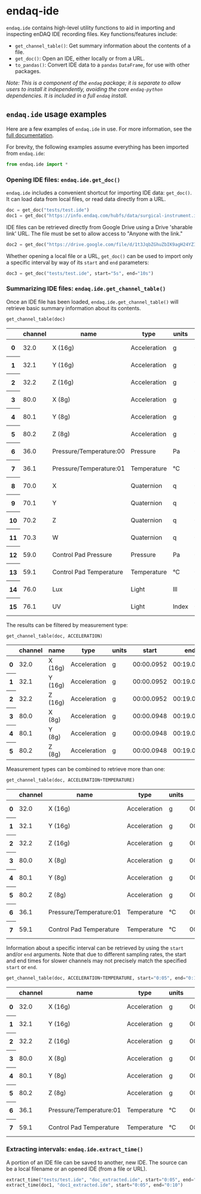 # endaq-ide

`endaq.ide` contains high-level utility functions to aid in importing and inspecting enDAQ IDE recording files. Key functions/features include:

* `get_channel_table()`: Get summary information about the contents of a file.
* `get_doc()`: Open an IDE, either locally or from a URL.
* `to_pandas()`: Convert IDE data to a `pandas` `DataFrame`, for use with other packages.

*Note: This is a component of the `endaq` package; it is separate to allow users to install it independently, avoiding the core `endaq-python` dependencies. It is included in a full `endaq` install.*

## `endaq.ide` usage examples
Here are a few examples of `endaq.ide` in use. For more information, see the [full documentation]().

For brevity, the following examples assume everything has been imported from `endaq.ide`:
```python
from endaq.ide import *
```

### Opening IDE files: `endaq.ide.get_doc()`
`endaq.ide` includes a convenient shortcut for importing IDE data: `get_doc()`. It can load data from local files, or read data directly from a URL.


```python
doc = get_doc("tests/test.ide")
doc1 = get_doc("https://info.endaq.com/hubfs/data/surgical-instrument.ide")
```

IDE files can be retrieved directly from Google Drive using a Drive 'sharable link' URL. The file must be set to allow access to "Anyone with the link."


```python
doc2 = get_doc("https://drive.google.com/file/d/1t3JqbZGhuZbIK9agH24YZIdVE26-NOF5/view?usp=sharing")
```

Whether opening a local file or a URL, `get_doc()` can be used to import only a specific interval by way of its `start` and `end` parameters:


```python
doc3 = get_doc("tests/test.ide", start="5s", end="10s")
```

### Summarizing IDE files: `endaq.ide.get_channel_table()`
Once an IDE file has been loaded, `endaq.ide.get_channel_table()` will retrieve basic summary information about its contents.


```python
get_channel_table(doc)
```

<table id="T_d2cbb_">
  <thead>
    <tr>
      <th class="blank level0" >&nbsp;</th>
      <th class="col_heading level0 col0" >channel</th>
      <th class="col_heading level0 col1" >name</th>
      <th class="col_heading level0 col2" >type</th>
      <th class="col_heading level0 col3" >units</th>
      <th class="col_heading level0 col4" >start</th>
      <th class="col_heading level0 col5" >end</th>
      <th class="col_heading level0 col6" >duration</th>
      <th class="col_heading level0 col7" >samples</th>
      <th class="col_heading level0 col8" >rate</th>
    </tr>
  </thead>
  <tbody>
    <tr>
      <th id="T_d2cbb_level0_row0" class="row_heading level0 row0" >0</th>
      <td id="T_d2cbb_row0_col0" class="data row0 col0" >32.0</td>
      <td id="T_d2cbb_row0_col1" class="data row0 col1" >X (16g)</td>
      <td id="T_d2cbb_row0_col2" class="data row0 col2" >Acceleration</td>
      <td id="T_d2cbb_row0_col3" class="data row0 col3" >g</td>
      <td id="T_d2cbb_row0_col4" class="data row0 col4" >00:00.0952</td>
      <td id="T_d2cbb_row0_col5" class="data row0 col5" >00:19.0012</td>
      <td id="T_d2cbb_row0_col6" class="data row0 col6" >00:18.0059</td>
      <td id="T_d2cbb_row0_col7" class="data row0 col7" >7113</td>
      <td id="T_d2cbb_row0_col8" class="data row0 col8" >393.86 Hz</td>
    </tr>
    <tr>
      <th id="T_d2cbb_level0_row1" class="row_heading level0 row1" >1</th>
      <td id="T_d2cbb_row1_col0" class="data row1 col0" >32.1</td>
      <td id="T_d2cbb_row1_col1" class="data row1 col1" >Y (16g)</td>
      <td id="T_d2cbb_row1_col2" class="data row1 col2" >Acceleration</td>
      <td id="T_d2cbb_row1_col3" class="data row1 col3" >g</td>
      <td id="T_d2cbb_row1_col4" class="data row1 col4" >00:00.0952</td>
      <td id="T_d2cbb_row1_col5" class="data row1 col5" >00:19.0012</td>
      <td id="T_d2cbb_row1_col6" class="data row1 col6" >00:18.0059</td>
      <td id="T_d2cbb_row1_col7" class="data row1 col7" >7113</td>
      <td id="T_d2cbb_row1_col8" class="data row1 col8" >393.86 Hz</td>
    </tr>
    <tr>
      <th id="T_d2cbb_level0_row2" class="row_heading level0 row2" >2</th>
      <td id="T_d2cbb_row2_col0" class="data row2 col0" >32.2</td>
      <td id="T_d2cbb_row2_col1" class="data row2 col1" >Z (16g)</td>
      <td id="T_d2cbb_row2_col2" class="data row2 col2" >Acceleration</td>
      <td id="T_d2cbb_row2_col3" class="data row2 col3" >g</td>
      <td id="T_d2cbb_row2_col4" class="data row2 col4" >00:00.0952</td>
      <td id="T_d2cbb_row2_col5" class="data row2 col5" >00:19.0012</td>
      <td id="T_d2cbb_row2_col6" class="data row2 col6" >00:18.0059</td>
      <td id="T_d2cbb_row2_col7" class="data row2 col7" >7113</td>
      <td id="T_d2cbb_row2_col8" class="data row2 col8" >393.86 Hz</td>
    </tr>
    <tr>
      <th id="T_d2cbb_level0_row3" class="row_heading level0 row3" >3</th>
      <td id="T_d2cbb_row3_col0" class="data row3 col0" >80.0</td>
      <td id="T_d2cbb_row3_col1" class="data row3 col1" >X (8g)</td>
      <td id="T_d2cbb_row3_col2" class="data row3 col2" >Acceleration</td>
      <td id="T_d2cbb_row3_col3" class="data row3 col3" >g</td>
      <td id="T_d2cbb_row3_col4" class="data row3 col4" >00:00.0948</td>
      <td id="T_d2cbb_row3_col5" class="data row3 col5" >00:19.0013</td>
      <td id="T_d2cbb_row3_col6" class="data row3 col6" >00:18.0064</td>
      <td id="T_d2cbb_row3_col7" class="data row3 col7" >9070</td>
      <td id="T_d2cbb_row3_col8" class="data row3 col8" >502.09 Hz</td>
    </tr>
    <tr>
      <th id="T_d2cbb_level0_row4" class="row_heading level0 row4" >4</th>
      <td id="T_d2cbb_row4_col0" class="data row4 col0" >80.1</td>
      <td id="T_d2cbb_row4_col1" class="data row4 col1" >Y (8g)</td>
      <td id="T_d2cbb_row4_col2" class="data row4 col2" >Acceleration</td>
      <td id="T_d2cbb_row4_col3" class="data row4 col3" >g</td>
      <td id="T_d2cbb_row4_col4" class="data row4 col4" >00:00.0948</td>
      <td id="T_d2cbb_row4_col5" class="data row4 col5" >00:19.0013</td>
      <td id="T_d2cbb_row4_col6" class="data row4 col6" >00:18.0064</td>
      <td id="T_d2cbb_row4_col7" class="data row4 col7" >9070</td>
      <td id="T_d2cbb_row4_col8" class="data row4 col8" >502.09 Hz</td>
    </tr>
    <tr>
      <th id="T_d2cbb_level0_row5" class="row_heading level0 row5" >5</th>
      <td id="T_d2cbb_row5_col0" class="data row5 col0" >80.2</td>
      <td id="T_d2cbb_row5_col1" class="data row5 col1" >Z (8g)</td>
      <td id="T_d2cbb_row5_col2" class="data row5 col2" >Acceleration</td>
      <td id="T_d2cbb_row5_col3" class="data row5 col3" >g</td>
      <td id="T_d2cbb_row5_col4" class="data row5 col4" >00:00.0948</td>
      <td id="T_d2cbb_row5_col5" class="data row5 col5" >00:19.0013</td>
      <td id="T_d2cbb_row5_col6" class="data row5 col6" >00:18.0064</td>
      <td id="T_d2cbb_row5_col7" class="data row5 col7" >9070</td>
      <td id="T_d2cbb_row5_col8" class="data row5 col8" >502.09 Hz</td>
    </tr>
    <tr>
      <th id="T_d2cbb_level0_row6" class="row_heading level0 row6" >6</th>
      <td id="T_d2cbb_row6_col0" class="data row6 col0" >36.0</td>
      <td id="T_d2cbb_row6_col1" class="data row6 col1" >Pressure/Temperature:00</td>
      <td id="T_d2cbb_row6_col2" class="data row6 col2" >Pressure</td>
      <td id="T_d2cbb_row6_col3" class="data row6 col3" >Pa</td>
      <td id="T_d2cbb_row6_col4" class="data row6 col4" >00:00.0945</td>
      <td id="T_d2cbb_row6_col5" class="data row6 col5" >00:19.0175</td>
      <td id="T_d2cbb_row6_col6" class="data row6 col6" >00:18.0230</td>
      <td id="T_d2cbb_row6_col7" class="data row6 col7" >20</td>
      <td id="T_d2cbb_row6_col8" class="data row6 col8" >1.10 Hz</td>
    </tr>
    <tr>
      <th id="T_d2cbb_level0_row7" class="row_heading level0 row7" >7</th>
      <td id="T_d2cbb_row7_col0" class="data row7 col0" >36.1</td>
      <td id="T_d2cbb_row7_col1" class="data row7 col1" >Pressure/Temperature:01</td>
      <td id="T_d2cbb_row7_col2" class="data row7 col2" >Temperature</td>
      <td id="T_d2cbb_row7_col3" class="data row7 col3" >°C</td>
      <td id="T_d2cbb_row7_col4" class="data row7 col4" >00:00.0945</td>
      <td id="T_d2cbb_row7_col5" class="data row7 col5" >00:19.0175</td>
      <td id="T_d2cbb_row7_col6" class="data row7 col6" >00:18.0230</td>
      <td id="T_d2cbb_row7_col7" class="data row7 col7" >20</td>
      <td id="T_d2cbb_row7_col8" class="data row7 col8" >1.10 Hz</td>
    </tr>
    <tr>
      <th id="T_d2cbb_level0_row8" class="row_heading level0 row8" >8</th>
      <td id="T_d2cbb_row8_col0" class="data row8 col0" >70.0</td>
      <td id="T_d2cbb_row8_col1" class="data row8 col1" >X</td>
      <td id="T_d2cbb_row8_col2" class="data row8 col2" >Quaternion</td>
      <td id="T_d2cbb_row8_col3" class="data row8 col3" >q</td>
      <td id="T_d2cbb_row8_col4" class="data row8 col4" >00:01.0132</td>
      <td id="T_d2cbb_row8_col5" class="data row8 col5" >00:18.0954</td>
      <td id="T_d2cbb_row8_col6" class="data row8 col6" >00:17.0821</td>
      <td id="T_d2cbb_row8_col7" class="data row8 col7" >1755</td>
      <td id="T_d2cbb_row8_col8" class="data row8 col8" >98.47 Hz</td>
    </tr>
    <tr>
      <th id="T_d2cbb_level0_row9" class="row_heading level0 row9" >9</th>
      <td id="T_d2cbb_row9_col0" class="data row9 col0" >70.1</td>
      <td id="T_d2cbb_row9_col1" class="data row9 col1" >Y</td>
      <td id="T_d2cbb_row9_col2" class="data row9 col2" >Quaternion</td>
      <td id="T_d2cbb_row9_col3" class="data row9 col3" >q</td>
      <td id="T_d2cbb_row9_col4" class="data row9 col4" >00:01.0132</td>
      <td id="T_d2cbb_row9_col5" class="data row9 col5" >00:18.0954</td>
      <td id="T_d2cbb_row9_col6" class="data row9 col6" >00:17.0821</td>
      <td id="T_d2cbb_row9_col7" class="data row9 col7" >1755</td>
      <td id="T_d2cbb_row9_col8" class="data row9 col8" >98.47 Hz</td>
    </tr>
    <tr>
      <th id="T_d2cbb_level0_row10" class="row_heading level0 row10" >10</th>
      <td id="T_d2cbb_row10_col0" class="data row10 col0" >70.2</td>
      <td id="T_d2cbb_row10_col1" class="data row10 col1" >Z</td>
      <td id="T_d2cbb_row10_col2" class="data row10 col2" >Quaternion</td>
      <td id="T_d2cbb_row10_col3" class="data row10 col3" >q</td>
      <td id="T_d2cbb_row10_col4" class="data row10 col4" >00:01.0132</td>
      <td id="T_d2cbb_row10_col5" class="data row10 col5" >00:18.0954</td>
      <td id="T_d2cbb_row10_col6" class="data row10 col6" >00:17.0821</td>
      <td id="T_d2cbb_row10_col7" class="data row10 col7" >1755</td>
      <td id="T_d2cbb_row10_col8" class="data row10 col8" >98.47 Hz</td>
    </tr>
    <tr>
      <th id="T_d2cbb_level0_row11" class="row_heading level0 row11" >11</th>
      <td id="T_d2cbb_row11_col0" class="data row11 col0" >70.3</td>
      <td id="T_d2cbb_row11_col1" class="data row11 col1" >W</td>
      <td id="T_d2cbb_row11_col2" class="data row11 col2" >Quaternion</td>
      <td id="T_d2cbb_row11_col3" class="data row11 col3" >q</td>
      <td id="T_d2cbb_row11_col4" class="data row11 col4" >00:01.0132</td>
      <td id="T_d2cbb_row11_col5" class="data row11 col5" >00:18.0954</td>
      <td id="T_d2cbb_row11_col6" class="data row11 col6" >00:17.0821</td>
      <td id="T_d2cbb_row11_col7" class="data row11 col7" >1755</td>
      <td id="T_d2cbb_row11_col8" class="data row11 col8" >98.47 Hz</td>
    </tr>
    <tr>
      <th id="T_d2cbb_level0_row12" class="row_heading level0 row12" >12</th>
      <td id="T_d2cbb_row12_col0" class="data row12 col0" >59.0</td>
      <td id="T_d2cbb_row12_col1" class="data row12 col1" >Control Pad Pressure</td>
      <td id="T_d2cbb_row12_col2" class="data row12 col2" >Pressure</td>
      <td id="T_d2cbb_row12_col3" class="data row12 col3" >Pa</td>
      <td id="T_d2cbb_row12_col4" class="data row12 col4" >00:00.0979</td>
      <td id="T_d2cbb_row12_col5" class="data row12 col5" >00:18.0910</td>
      <td id="T_d2cbb_row12_col6" class="data row12 col6" >00:17.0931</td>
      <td id="T_d2cbb_row12_col7" class="data row12 col7" >180</td>
      <td id="T_d2cbb_row12_col8" class="data row12 col8" >10.04 Hz</td>
    </tr>
    <tr>
      <th id="T_d2cbb_level0_row13" class="row_heading level0 row13" >13</th>
      <td id="T_d2cbb_row13_col0" class="data row13 col0" >59.1</td>
      <td id="T_d2cbb_row13_col1" class="data row13 col1" >Control Pad Temperature</td>
      <td id="T_d2cbb_row13_col2" class="data row13 col2" >Temperature</td>
      <td id="T_d2cbb_row13_col3" class="data row13 col3" >°C</td>
      <td id="T_d2cbb_row13_col4" class="data row13 col4" >00:00.0979</td>
      <td id="T_d2cbb_row13_col5" class="data row13 col5" >00:18.0910</td>
      <td id="T_d2cbb_row13_col6" class="data row13 col6" >00:17.0931</td>
      <td id="T_d2cbb_row13_col7" class="data row13 col7" >180</td>
      <td id="T_d2cbb_row13_col8" class="data row13 col8" >10.04 Hz</td>
    </tr>
    <tr>
      <th id="T_d2cbb_level0_row14" class="row_heading level0 row14" >14</th>
      <td id="T_d2cbb_row14_col0" class="data row14 col0" >76.0</td>
      <td id="T_d2cbb_row14_col1" class="data row14 col1" >Lux</td>
      <td id="T_d2cbb_row14_col2" class="data row14 col2" >Light</td>
      <td id="T_d2cbb_row14_col3" class="data row14 col3" >Ill</td>
      <td id="T_d2cbb_row14_col4" class="data row14 col4" >00:00.0000</td>
      <td id="T_d2cbb_row14_col5" class="data row14 col5" >00:18.0737</td>
      <td id="T_d2cbb_row14_col6" class="data row14 col6" >00:18.0737</td>
      <td id="T_d2cbb_row14_col7" class="data row14 col7" >71</td>
      <td id="T_d2cbb_row14_col8" class="data row14 col8" >3.79 Hz</td>
    </tr>
    <tr>
      <th id="T_d2cbb_level0_row15" class="row_heading level0 row15" >15</th>
      <td id="T_d2cbb_row15_col0" class="data row15 col0" >76.1</td>
      <td id="T_d2cbb_row15_col1" class="data row15 col1" >UV</td>
      <td id="T_d2cbb_row15_col2" class="data row15 col2" >Light</td>
      <td id="T_d2cbb_row15_col3" class="data row15 col3" >Index</td>
      <td id="T_d2cbb_row15_col4" class="data row15 col4" >00:00.0000</td>
      <td id="T_d2cbb_row15_col5" class="data row15 col5" >00:18.0737</td>
      <td id="T_d2cbb_row15_col6" class="data row15 col6" >00:18.0737</td>
      <td id="T_d2cbb_row15_col7" class="data row15 col7" >71</td>
      <td id="T_d2cbb_row15_col8" class="data row15 col8" >3.79 Hz</td>
    </tr>
  </tbody>
</table>




The results can be filtered by measurement type:


```python
get_channel_table(doc, ACCELERATION)
```



<table id="T_9f9cf_">
  <thead>
    <tr>
      <th class="blank level0" >&nbsp;</th>
      <th class="col_heading level0 col0" >channel</th>
      <th class="col_heading level0 col1" >name</th>
      <th class="col_heading level0 col2" >type</th>
      <th class="col_heading level0 col3" >units</th>
      <th class="col_heading level0 col4" >start</th>
      <th class="col_heading level0 col5" >end</th>
      <th class="col_heading level0 col6" >duration</th>
      <th class="col_heading level0 col7" >samples</th>
      <th class="col_heading level0 col8" >rate</th>
    </tr>
  </thead>
  <tbody>
    <tr>
      <th id="T_9f9cf_level0_row0" class="row_heading level0 row0" >0</th>
      <td id="T_9f9cf_row0_col0" class="data row0 col0" >32.0</td>
      <td id="T_9f9cf_row0_col1" class="data row0 col1" >X (16g)</td>
      <td id="T_9f9cf_row0_col2" class="data row0 col2" >Acceleration</td>
      <td id="T_9f9cf_row0_col3" class="data row0 col3" >g</td>
      <td id="T_9f9cf_row0_col4" class="data row0 col4" >00:00.0952</td>
      <td id="T_9f9cf_row0_col5" class="data row0 col5" >00:19.0012</td>
      <td id="T_9f9cf_row0_col6" class="data row0 col6" >00:18.0059</td>
      <td id="T_9f9cf_row0_col7" class="data row0 col7" >7113</td>
      <td id="T_9f9cf_row0_col8" class="data row0 col8" >393.86 Hz</td>
    </tr>
    <tr>
      <th id="T_9f9cf_level0_row1" class="row_heading level0 row1" >1</th>
      <td id="T_9f9cf_row1_col0" class="data row1 col0" >32.1</td>
      <td id="T_9f9cf_row1_col1" class="data row1 col1" >Y (16g)</td>
      <td id="T_9f9cf_row1_col2" class="data row1 col2" >Acceleration</td>
      <td id="T_9f9cf_row1_col3" class="data row1 col3" >g</td>
      <td id="T_9f9cf_row1_col4" class="data row1 col4" >00:00.0952</td>
      <td id="T_9f9cf_row1_col5" class="data row1 col5" >00:19.0012</td>
      <td id="T_9f9cf_row1_col6" class="data row1 col6" >00:18.0059</td>
      <td id="T_9f9cf_row1_col7" class="data row1 col7" >7113</td>
      <td id="T_9f9cf_row1_col8" class="data row1 col8" >393.86 Hz</td>
    </tr>
    <tr>
      <th id="T_9f9cf_level0_row2" class="row_heading level0 row2" >2</th>
      <td id="T_9f9cf_row2_col0" class="data row2 col0" >32.2</td>
      <td id="T_9f9cf_row2_col1" class="data row2 col1" >Z (16g)</td>
      <td id="T_9f9cf_row2_col2" class="data row2 col2" >Acceleration</td>
      <td id="T_9f9cf_row2_col3" class="data row2 col3" >g</td>
      <td id="T_9f9cf_row2_col4" class="data row2 col4" >00:00.0952</td>
      <td id="T_9f9cf_row2_col5" class="data row2 col5" >00:19.0012</td>
      <td id="T_9f9cf_row2_col6" class="data row2 col6" >00:18.0059</td>
      <td id="T_9f9cf_row2_col7" class="data row2 col7" >7113</td>
      <td id="T_9f9cf_row2_col8" class="data row2 col8" >393.86 Hz</td>
    </tr>
    <tr>
      <th id="T_9f9cf_level0_row3" class="row_heading level0 row3" >3</th>
      <td id="T_9f9cf_row3_col0" class="data row3 col0" >80.0</td>
      <td id="T_9f9cf_row3_col1" class="data row3 col1" >X (8g)</td>
      <td id="T_9f9cf_row3_col2" class="data row3 col2" >Acceleration</td>
      <td id="T_9f9cf_row3_col3" class="data row3 col3" >g</td>
      <td id="T_9f9cf_row3_col4" class="data row3 col4" >00:00.0948</td>
      <td id="T_9f9cf_row3_col5" class="data row3 col5" >00:19.0013</td>
      <td id="T_9f9cf_row3_col6" class="data row3 col6" >00:18.0064</td>
      <td id="T_9f9cf_row3_col7" class="data row3 col7" >9070</td>
      <td id="T_9f9cf_row3_col8" class="data row3 col8" >502.09 Hz</td>
    </tr>
    <tr>
      <th id="T_9f9cf_level0_row4" class="row_heading level0 row4" >4</th>
      <td id="T_9f9cf_row4_col0" class="data row4 col0" >80.1</td>
      <td id="T_9f9cf_row4_col1" class="data row4 col1" >Y (8g)</td>
      <td id="T_9f9cf_row4_col2" class="data row4 col2" >Acceleration</td>
      <td id="T_9f9cf_row4_col3" class="data row4 col3" >g</td>
      <td id="T_9f9cf_row4_col4" class="data row4 col4" >00:00.0948</td>
      <td id="T_9f9cf_row4_col5" class="data row4 col5" >00:19.0013</td>
      <td id="T_9f9cf_row4_col6" class="data row4 col6" >00:18.0064</td>
      <td id="T_9f9cf_row4_col7" class="data row4 col7" >9070</td>
      <td id="T_9f9cf_row4_col8" class="data row4 col8" >502.09 Hz</td>
    </tr>
    <tr>
      <th id="T_9f9cf_level0_row5" class="row_heading level0 row5" >5</th>
      <td id="T_9f9cf_row5_col0" class="data row5 col0" >80.2</td>
      <td id="T_9f9cf_row5_col1" class="data row5 col1" >Z (8g)</td>
      <td id="T_9f9cf_row5_col2" class="data row5 col2" >Acceleration</td>
      <td id="T_9f9cf_row5_col3" class="data row5 col3" >g</td>
      <td id="T_9f9cf_row5_col4" class="data row5 col4" >00:00.0948</td>
      <td id="T_9f9cf_row5_col5" class="data row5 col5" >00:19.0013</td>
      <td id="T_9f9cf_row5_col6" class="data row5 col6" >00:18.0064</td>
      <td id="T_9f9cf_row5_col7" class="data row5 col7" >9070</td>
      <td id="T_9f9cf_row5_col8" class="data row5 col8" >502.09 Hz</td>
    </tr>
  </tbody>
</table>




Measurement types can be combined to retrieve more than one:


```python
get_channel_table(doc, ACCELERATION+TEMPERATURE)
```



<table id="T_68598_">
  <thead>
    <tr>
      <th class="blank level0" >&nbsp;</th>
      <th class="col_heading level0 col0" >channel</th>
      <th class="col_heading level0 col1" >name</th>
      <th class="col_heading level0 col2" >type</th>
      <th class="col_heading level0 col3" >units</th>
      <th class="col_heading level0 col4" >start</th>
      <th class="col_heading level0 col5" >end</th>
      <th class="col_heading level0 col6" >duration</th>
      <th class="col_heading level0 col7" >samples</th>
      <th class="col_heading level0 col8" >rate</th>
    </tr>
  </thead>
  <tbody>
    <tr>
      <th id="T_68598_level0_row0" class="row_heading level0 row0" >0</th>
      <td id="T_68598_row0_col0" class="data row0 col0" >32.0</td>
      <td id="T_68598_row0_col1" class="data row0 col1" >X (16g)</td>
      <td id="T_68598_row0_col2" class="data row0 col2" >Acceleration</td>
      <td id="T_68598_row0_col3" class="data row0 col3" >g</td>
      <td id="T_68598_row0_col4" class="data row0 col4" >00:00.0952</td>
      <td id="T_68598_row0_col5" class="data row0 col5" >00:19.0012</td>
      <td id="T_68598_row0_col6" class="data row0 col6" >00:18.0059</td>
      <td id="T_68598_row0_col7" class="data row0 col7" >7113</td>
      <td id="T_68598_row0_col8" class="data row0 col8" >393.86 Hz</td>
    </tr>
    <tr>
      <th id="T_68598_level0_row1" class="row_heading level0 row1" >1</th>
      <td id="T_68598_row1_col0" class="data row1 col0" >32.1</td>
      <td id="T_68598_row1_col1" class="data row1 col1" >Y (16g)</td>
      <td id="T_68598_row1_col2" class="data row1 col2" >Acceleration</td>
      <td id="T_68598_row1_col3" class="data row1 col3" >g</td>
      <td id="T_68598_row1_col4" class="data row1 col4" >00:00.0952</td>
      <td id="T_68598_row1_col5" class="data row1 col5" >00:19.0012</td>
      <td id="T_68598_row1_col6" class="data row1 col6" >00:18.0059</td>
      <td id="T_68598_row1_col7" class="data row1 col7" >7113</td>
      <td id="T_68598_row1_col8" class="data row1 col8" >393.86 Hz</td>
    </tr>
    <tr>
      <th id="T_68598_level0_row2" class="row_heading level0 row2" >2</th>
      <td id="T_68598_row2_col0" class="data row2 col0" >32.2</td>
      <td id="T_68598_row2_col1" class="data row2 col1" >Z (16g)</td>
      <td id="T_68598_row2_col2" class="data row2 col2" >Acceleration</td>
      <td id="T_68598_row2_col3" class="data row2 col3" >g</td>
      <td id="T_68598_row2_col4" class="data row2 col4" >00:00.0952</td>
      <td id="T_68598_row2_col5" class="data row2 col5" >00:19.0012</td>
      <td id="T_68598_row2_col6" class="data row2 col6" >00:18.0059</td>
      <td id="T_68598_row2_col7" class="data row2 col7" >7113</td>
      <td id="T_68598_row2_col8" class="data row2 col8" >393.86 Hz</td>
    </tr>
    <tr>
      <th id="T_68598_level0_row3" class="row_heading level0 row3" >3</th>
      <td id="T_68598_row3_col0" class="data row3 col0" >80.0</td>
      <td id="T_68598_row3_col1" class="data row3 col1" >X (8g)</td>
      <td id="T_68598_row3_col2" class="data row3 col2" >Acceleration</td>
      <td id="T_68598_row3_col3" class="data row3 col3" >g</td>
      <td id="T_68598_row3_col4" class="data row3 col4" >00:00.0948</td>
      <td id="T_68598_row3_col5" class="data row3 col5" >00:19.0013</td>
      <td id="T_68598_row3_col6" class="data row3 col6" >00:18.0064</td>
      <td id="T_68598_row3_col7" class="data row3 col7" >9070</td>
      <td id="T_68598_row3_col8" class="data row3 col8" >502.09 Hz</td>
    </tr>
    <tr>
      <th id="T_68598_level0_row4" class="row_heading level0 row4" >4</th>
      <td id="T_68598_row4_col0" class="data row4 col0" >80.1</td>
      <td id="T_68598_row4_col1" class="data row4 col1" >Y (8g)</td>
      <td id="T_68598_row4_col2" class="data row4 col2" >Acceleration</td>
      <td id="T_68598_row4_col3" class="data row4 col3" >g</td>
      <td id="T_68598_row4_col4" class="data row4 col4" >00:00.0948</td>
      <td id="T_68598_row4_col5" class="data row4 col5" >00:19.0013</td>
      <td id="T_68598_row4_col6" class="data row4 col6" >00:18.0064</td>
      <td id="T_68598_row4_col7" class="data row4 col7" >9070</td>
      <td id="T_68598_row4_col8" class="data row4 col8" >502.09 Hz</td>
    </tr>
    <tr>
      <th id="T_68598_level0_row5" class="row_heading level0 row5" >5</th>
      <td id="T_68598_row5_col0" class="data row5 col0" >80.2</td>
      <td id="T_68598_row5_col1" class="data row5 col1" >Z (8g)</td>
      <td id="T_68598_row5_col2" class="data row5 col2" >Acceleration</td>
      <td id="T_68598_row5_col3" class="data row5 col3" >g</td>
      <td id="T_68598_row5_col4" class="data row5 col4" >00:00.0948</td>
      <td id="T_68598_row5_col5" class="data row5 col5" >00:19.0013</td>
      <td id="T_68598_row5_col6" class="data row5 col6" >00:18.0064</td>
      <td id="T_68598_row5_col7" class="data row5 col7" >9070</td>
      <td id="T_68598_row5_col8" class="data row5 col8" >502.09 Hz</td>
    </tr>
    <tr>
      <th id="T_68598_level0_row6" class="row_heading level0 row6" >6</th>
      <td id="T_68598_row6_col0" class="data row6 col0" >36.1</td>
      <td id="T_68598_row6_col1" class="data row6 col1" >Pressure/Temperature:01</td>
      <td id="T_68598_row6_col2" class="data row6 col2" >Temperature</td>
      <td id="T_68598_row6_col3" class="data row6 col3" >°C</td>
      <td id="T_68598_row6_col4" class="data row6 col4" >00:00.0945</td>
      <td id="T_68598_row6_col5" class="data row6 col5" >00:19.0175</td>
      <td id="T_68598_row6_col6" class="data row6 col6" >00:18.0230</td>
      <td id="T_68598_row6_col7" class="data row6 col7" >20</td>
      <td id="T_68598_row6_col8" class="data row6 col8" >1.10 Hz</td>
    </tr>
    <tr>
      <th id="T_68598_level0_row7" class="row_heading level0 row7" >7</th>
      <td id="T_68598_row7_col0" class="data row7 col0" >59.1</td>
      <td id="T_68598_row7_col1" class="data row7 col1" >Control Pad Temperature</td>
      <td id="T_68598_row7_col2" class="data row7 col2" >Temperature</td>
      <td id="T_68598_row7_col3" class="data row7 col3" >°C</td>
      <td id="T_68598_row7_col4" class="data row7 col4" >00:00.0979</td>
      <td id="T_68598_row7_col5" class="data row7 col5" >00:18.0910</td>
      <td id="T_68598_row7_col6" class="data row7 col6" >00:17.0931</td>
      <td id="T_68598_row7_col7" class="data row7 col7" >180</td>
      <td id="T_68598_row7_col8" class="data row7 col8" >10.04 Hz</td>
    </tr>
  </tbody>
</table>




Information about a specific interval can be retrieved by using the `start` and/or `end` arguments. Note that due to different sampling rates, the start and end times for slower channels may not precisely match the specified `start` or `end`.


```python
get_channel_table(doc, ACCELERATION+TEMPERATURE, start="0:05", end="0:10")
```




<table id="T_6ade9_">
  <thead>
    <tr>
      <th class="blank level0" >&nbsp;</th>
      <th class="col_heading level0 col0" >channel</th>
      <th class="col_heading level0 col1" >name</th>
      <th class="col_heading level0 col2" >type</th>
      <th class="col_heading level0 col3" >units</th>
      <th class="col_heading level0 col4" >start</th>
      <th class="col_heading level0 col5" >end</th>
      <th class="col_heading level0 col6" >duration</th>
      <th class="col_heading level0 col7" >samples</th>
      <th class="col_heading level0 col8" >rate</th>
    </tr>
  </thead>
  <tbody>
    <tr>
      <th id="T_6ade9_level0_row0" class="row_heading level0 row0" >0</th>
      <td id="T_6ade9_row0_col0" class="data row0 col0" >32.0</td>
      <td id="T_6ade9_row0_col1" class="data row0 col1" >X (16g)</td>
      <td id="T_6ade9_row0_col2" class="data row0 col2" >Acceleration</td>
      <td id="T_6ade9_row0_col3" class="data row0 col3" >g</td>
      <td id="T_6ade9_row0_col4" class="data row0 col4" >00:05.0000</td>
      <td id="T_6ade9_row0_col5" class="data row0 col5" >00:10.0001</td>
      <td id="T_6ade9_row0_col6" class="data row0 col6" >00:05.0000</td>
      <td id="T_6ade9_row0_col7" class="data row0 col7" >1969</td>
      <td id="T_6ade9_row0_col8" class="data row0 col8" >393.75 Hz</td>
    </tr>
    <tr>
      <th id="T_6ade9_level0_row1" class="row_heading level0 row1" >1</th>
      <td id="T_6ade9_row1_col0" class="data row1 col0" >32.1</td>
      <td id="T_6ade9_row1_col1" class="data row1 col1" >Y (16g)</td>
      <td id="T_6ade9_row1_col2" class="data row1 col2" >Acceleration</td>
      <td id="T_6ade9_row1_col3" class="data row1 col3" >g</td>
      <td id="T_6ade9_row1_col4" class="data row1 col4" >00:05.0000</td>
      <td id="T_6ade9_row1_col5" class="data row1 col5" >00:10.0001</td>
      <td id="T_6ade9_row1_col6" class="data row1 col6" >00:05.0000</td>
      <td id="T_6ade9_row1_col7" class="data row1 col7" >1969</td>
      <td id="T_6ade9_row1_col8" class="data row1 col8" >393.75 Hz</td>
    </tr>
    <tr>
      <th id="T_6ade9_level0_row2" class="row_heading level0 row2" >2</th>
      <td id="T_6ade9_row2_col0" class="data row2 col0" >32.2</td>
      <td id="T_6ade9_row2_col1" class="data row2 col1" >Z (16g)</td>
      <td id="T_6ade9_row2_col2" class="data row2 col2" >Acceleration</td>
      <td id="T_6ade9_row2_col3" class="data row2 col3" >g</td>
      <td id="T_6ade9_row2_col4" class="data row2 col4" >00:05.0000</td>
      <td id="T_6ade9_row2_col5" class="data row2 col5" >00:10.0001</td>
      <td id="T_6ade9_row2_col6" class="data row2 col6" >00:05.0000</td>
      <td id="T_6ade9_row2_col7" class="data row2 col7" >1969</td>
      <td id="T_6ade9_row2_col8" class="data row2 col8" >393.75 Hz</td>
    </tr>
    <tr>
      <th id="T_6ade9_level0_row3" class="row_heading level0 row3" >3</th>
      <td id="T_6ade9_row3_col0" class="data row3 col0" >80.0</td>
      <td id="T_6ade9_row3_col1" class="data row3 col1" >X (8g)</td>
      <td id="T_6ade9_row3_col2" class="data row3 col2" >Acceleration</td>
      <td id="T_6ade9_row3_col3" class="data row3 col3" >g</td>
      <td id="T_6ade9_row3_col4" class="data row3 col4" >00:05.0000</td>
      <td id="T_6ade9_row3_col5" class="data row3 col5" >00:10.0001</td>
      <td id="T_6ade9_row3_col6" class="data row3 col6" >00:05.0000</td>
      <td id="T_6ade9_row3_col7" class="data row3 col7" >2510</td>
      <td id="T_6ade9_row3_col8" class="data row3 col8" >501.98 Hz</td>
    </tr>
    <tr>
      <th id="T_6ade9_level0_row4" class="row_heading level0 row4" >4</th>
      <td id="T_6ade9_row4_col0" class="data row4 col0" >80.1</td>
      <td id="T_6ade9_row4_col1" class="data row4 col1" >Y (8g)</td>
      <td id="T_6ade9_row4_col2" class="data row4 col2" >Acceleration</td>
      <td id="T_6ade9_row4_col3" class="data row4 col3" >g</td>
      <td id="T_6ade9_row4_col4" class="data row4 col4" >00:05.0000</td>
      <td id="T_6ade9_row4_col5" class="data row4 col5" >00:10.0001</td>
      <td id="T_6ade9_row4_col6" class="data row4 col6" >00:05.0000</td>
      <td id="T_6ade9_row4_col7" class="data row4 col7" >2510</td>
      <td id="T_6ade9_row4_col8" class="data row4 col8" >501.98 Hz</td>
    </tr>
    <tr>
      <th id="T_6ade9_level0_row5" class="row_heading level0 row5" >5</th>
      <td id="T_6ade9_row5_col0" class="data row5 col0" >80.2</td>
      <td id="T_6ade9_row5_col1" class="data row5 col1" >Z (8g)</td>
      <td id="T_6ade9_row5_col2" class="data row5 col2" >Acceleration</td>
      <td id="T_6ade9_row5_col3" class="data row5 col3" >g</td>
      <td id="T_6ade9_row5_col4" class="data row5 col4" >00:05.0000</td>
      <td id="T_6ade9_row5_col5" class="data row5 col5" >00:10.0001</td>
      <td id="T_6ade9_row5_col6" class="data row5 col6" >00:05.0000</td>
      <td id="T_6ade9_row5_col7" class="data row5 col7" >2510</td>
      <td id="T_6ade9_row5_col8" class="data row5 col8" >501.98 Hz</td>
    </tr>
    <tr>
      <th id="T_6ade9_level0_row6" class="row_heading level0 row6" >6</th>
      <td id="T_6ade9_row6_col0" class="data row6 col0" >36.1</td>
      <td id="T_6ade9_row6_col1" class="data row6 col1" >Pressure/Temperature:01</td>
      <td id="T_6ade9_row6_col2" class="data row6 col2" >Temperature</td>
      <td id="T_6ade9_row6_col3" class="data row6 col3" >°C</td>
      <td id="T_6ade9_row6_col4" class="data row6 col4" >00:04.0954</td>
      <td id="T_6ade9_row6_col5" class="data row6 col5" >00:10.0966</td>
      <td id="T_6ade9_row6_col6" class="data row6 col6" >00:06.0011</td>
      <td id="T_6ade9_row6_col7" class="data row6 col7" >6</td>
      <td id="T_6ade9_row6_col8" class="data row6 col8" >1.00 Hz</td>
    </tr>
    <tr>
      <th id="T_6ade9_level0_row7" class="row_heading level0 row7" >7</th>
      <td id="T_6ade9_row7_col0" class="data row7 col0" >59.1</td>
      <td id="T_6ade9_row7_col1" class="data row7 col1" >Control Pad Temperature</td>
      <td id="T_6ade9_row7_col2" class="data row7 col2" >Temperature</td>
      <td id="T_6ade9_row7_col3" class="data row7 col3" >°C</td>
      <td id="T_6ade9_row7_col4" class="data row7 col4" >00:05.0086</td>
      <td id="T_6ade9_row7_col5" class="data row7 col5" >00:10.0095</td>
      <td id="T_6ade9_row7_col6" class="data row7 col6" >00:05.0008</td>
      <td id="T_6ade9_row7_col7" class="data row7 col7" >50</td>
      <td id="T_6ade9_row7_col8" class="data row7 col8" >9.98 Hz</td>
    </tr>
  </tbody>
</table>


### Extracting intervals: `endaq.ide.extract_time()`
A portion of an IDE file can be saved to another, new IDE. The source can be a local filename or an opened IDE (from a file or URL).


```python
extract_time("tests/test.ide", "doc_extracted.ide", start="0:05", end="0:10")
extract_time(doc1, "doc1_extracted.ide", start="0:05", end="0:10")
```
